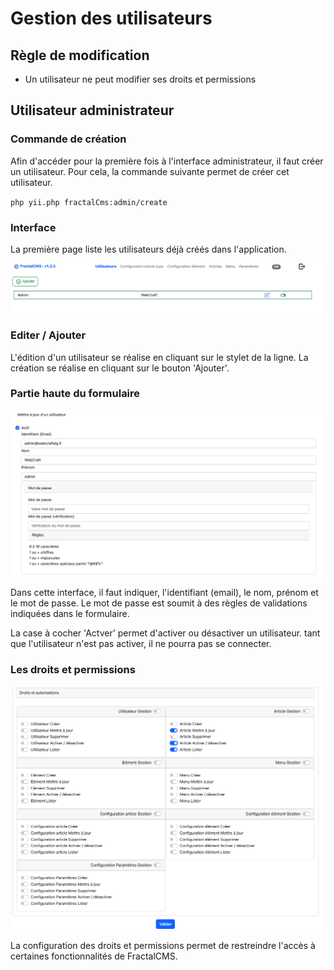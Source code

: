 # Gestion des utilisateurs

## Règle de modification

* Un utilisateur ne peut modifier ses droits et permissions 

## Utilisateur administrateur

### Commande de création

Afin d'accéder pour la première fois à l'interface administrateur, il faut créer un utilisateur.
Pour cela, la commande suivante permet de créer cet utilisateur.

``
php yii.php fractalCms:admin/create
``

### Interface

La première page liste les utilisateurs déjà créés dans l'application.

![Liste de utilisateurs](./images/utilisateurs_liste.png)

### Editer / Ajouter

L'édition d'un utilisateur se réalise en cliquant sur le stylet de la ligne.
La création se réalise en cliquant sur le bouton 'Ajouter'.

### Partie haute du formulaire

![Données utilisateurs](./images/utilisateur_nom_prenom.png)

Dans cette interface, il faut indiquer, l'identifiant (email), le nom, prénom et le mot de passe.
Le mot de passe est soumit à des règles de validations indiquées dans le formulaire.

La case à cocher 'Actver' permet d'activer ou désactiver un utilisateur. tant que l'utilisateur n'est pas activer, il ne pourra
pas se connecter.

### Les droits et permissions

![Données utilisateurs](./images/utilisateur_droits.png)

La configuration des droits et permissions permet de restreindre l'accès à certaines fonctionnalités de FractalCMS.




